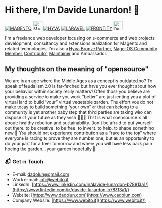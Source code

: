# Hi there, I'm Davide Lunardon! 👋

<a href="https://github.com/magento" target="_blank">![MAGENTO](https://avatars.githubusercontent.com/u/168457?s=40&v=4)</a>
<a href="https://mage-os.org/" target="_blank"><img src="https://mage-os.org/wp-content/uploads/2023/08/Mage-OS-Community-Member.png" alt="Mage-OS Logo" height="30" style="max-width: 100%;"></a>
<a href="https://www.hyva.io/suppliers#Italy" target="_blank">![HYVA](https://avatars.githubusercontent.com/u/71124897?s=40&v=4)</a>
<a href="https://github.com/laravel/laravel" target="_blank">![LARAVEL](https://avatars.githubusercontent.com/u/958072?s=40&v=4)</a>
<a href="https://github.com/frontity" target="_blank">![FRONTITY](https://avatars.githubusercontent.com/u/36308514?s=40&v=4)</a>
<a href="https://github.com/deployphp/deployer" target="_blank"><img src="https://deployer.org/img/logo.svg" alt="Deployer Logo" height="30" style="max-width: 100%;"></a>

I'm a freelance web developer focusing on e-commerce and web projects development, consultancy and extensions realization for Magento and related technologies.
I'm also a [Hyva Bronze Partner](https://www.hyva.io/suppliers#Italy), [Mage-OS Community Member](https://mage-os.org/community/), [Contributor](https://mage-os.org/updates/revitalizing-magento-through-mage-os-and-smarter-frontend-design/), [Maintainer](https://github.com/mage-os/terraform/pull/123) and Ambassador.


## My thoughts on the meaning of "opensource"

We are in an age where the Middle Ages as a concept is outdated no? 
To speak of feudalism 2.0 is far-fetched but have you ever thought about how your behavior within society really matters? 
Often those you believe are providing a service to make you work “better” are just renting you a plot of virtual land to build “your” virtual vegetable garden. 
The effort you do not make today to build something “your own” or that can belong to a community is yet another baby step that third parties are taking who can dispose of your future as they wish 🙈🙉🙊 
That is what opensource is all about: healthy rebellion and sustainability.
Don't be afraid to put yourself out there, to be creative, to be free, to invent, to help, to shape something new 🧡
You should not experience contribution as a “race to the top” where everyone is racing to prove they are number one, but as an opportunity to do your part for a freer tomorrow and where you will have less back pain hoeing the garden... your garden hopefully 🌱


### 📬 Get in Touch
 - E-mail: dadolun@gmail.com
 - Work e-mail: info@webito.it
 - LinkedIn: [https://www.linkedin.com/in/davide-lunardon-b78813a1/](https://www.linkedin.com/in/davide-lunardon-b78813a1/)
 - Website: [https://www.dadolun.com](https://www.dadolun.com)
 - Company Website: [https://www.webito.it](https://www.webito.it/)
